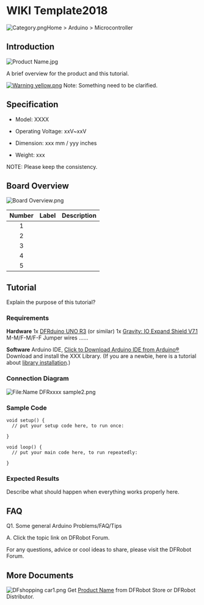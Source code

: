 # WIKI Template2018

![Category.png](https://www.dfrobot.com/wiki/images/thumb/9/99/Category.png/25px-Category.png)Home > Arduino > Microcontroller <!--添加产品类目-->

## Introduction

![Product Name.jpg](https://www.dfrobot.com/wiki/images/8/86/Product_Name_DFRXXXXXX_1.jpg) 

A brief overview for the product and this tutorial.

[![Warning yellow.png](https://www.dfrobot.com/wiki/images/6/61/Warning_yellow.png)](https://www.dfrobot.com/wiki/index.php/File:Warning_yellow.png) Note: Something need to be clarified.

## Specification

- Model: XXXX

- Operating Voltage: xxV~xxV

- Dimension: xxx mm / yyy inches

- Weight: xxx

NOTE: Please keep the consistency.

## Board Overview

![Board Overview.png](https://www.dfrobot.com/wiki/images/thumb/d/d3/Name_DFRxxxx_sample1.png/430px-Name_DFRxxxx_sample1.png) 

| Number | Label | Description |
| :----: | ----- | ----------- |
|   1    |       |             |
|   2    |       |             |
|   3    |       |             |
|   4    |       |             |
|   5    |       |             |

## Tutorial

Explain the purpose of this tutorial? 

### Requirements

**Hardware**
1x [DFRduino UNO R3](https://www.dfrobot.com/product-838.html) (or similar)
1x [Gravity: IO Expand Shield V7.1](https://www.dfrobot.com/product-1009.html)
M-M/F-M/F-F Jumper wires
......

**Software**
Arduino IDE, [Click to Download Arduino IDE from Arduino®](https://www.arduino.cc/en/Main/Software%7C)
Download and install the XXX Library. (If you are a newbie, here is a tutorial about [library installation](https://www.arduino.cc/en/Guide/Libraries#.UxU8mdzF9H0).)

### Connection Diagram

![File:Name DFRxxxx sample2.png](https://www.dfrobot.com/wiki/images/thumb/d/d3/Name_DFRxxxx_sample1.png/430px-Name_DFRxxxx_sample1.png) 

### Sample Code

```Arduino
void setup() {
  // put your setup code here, to run once:

}

void loop() {
  // put your main code here, to run repeatedly:

}
```



### Expected Results

Describe what should happen when everything works properly here.

## FAQ

Q1. Some general Arduino Problems/FAQ/Tips

A. Click the topic link on DFRobot Forum.

For any questions, advice or cool ideas to share, please visit the DFRobot Forum.

## More Documents

![DFshopping car1.png](https://www.dfrobot.com/wiki/images/thumb/9/97/DFshopping_car1.png/25px-DFshopping_car1.png) Get [Product Name](www.dfrobot.com) from DFRobot Store or DFRobot Distributor.